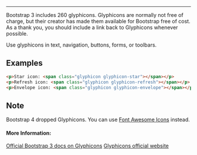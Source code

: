 ---


Bootstrap 3 includes 260 glyphicons. Glyphicons are normally not free of charge, but their creator has made them available for Bootstrap free of cost. As a thank you, you should include a link back to Glyphicons whenever possible.

Use glyphicons in text, navigation, buttons, forms, or toolbars.

## Examples

```html
<p>Star icon: <span class="glyphicon glyphicon-star"></span></p>
<p>Refresh icon: <span class="glyphicon glyphicon-refresh"></span></p>
<p>Envelope icon: <span class="glyphicon glyphicon-envelope"></span></p> 
```

## Note
Bootstrap 4 dropped Glyphicons. You can use <a href='http://fontawesome.io/icons/' target='_blank' rel='nofollow'>Font Awesome Icons</a> instead.

#### More Information:
<a href='https://getbootstrap.com/docs/3.3/components/#glyphicons' target='_blank' rel='nofollow'>Official Bootstrap 3 docs on Glyphicons</a>
<a href='https://glyphicons.com/' target='_blank' rel='nofollow'>Glyphicons official website</a>



